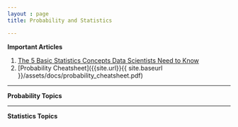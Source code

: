```yaml
---
layout : page
title: Probability and Statistics

---
```


**Important Articles**

1. [The 5 Basic Statistics Concepts Data Scientists Need to Know](https://towardsdatascience.com/the-5-basic-statistics-concepts-data-scientists-need-to-know-2c96740377ae)
2. [Probability Cheatsheet]({{site.url}}{{ site.baseurl }}/assets/docs/probability_cheatsheet.pdf)

---
**Probability Topics**


-----
**Statistics Topics**

